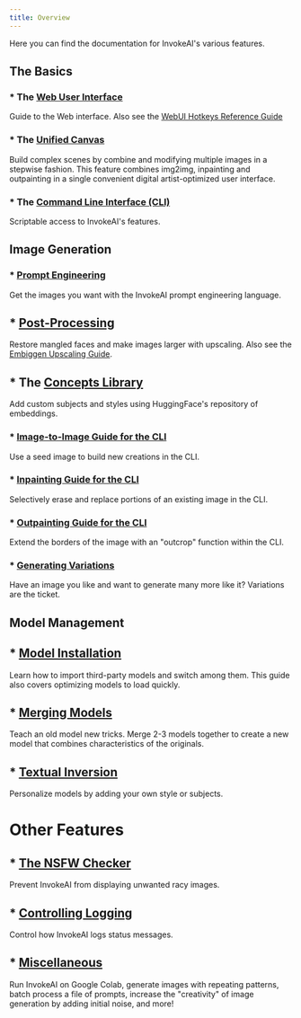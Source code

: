 ```yaml
---
title: Overview
---
```


Here you can find the documentation for InvokeAI's various features.

## The Basics
### * The [Web User Interface](WEB.md)
Guide to the Web interface. Also see the [WebUI Hotkeys Reference Guide](WEBUIHOTKEYS.md)

### * The [Unified Canvas](UNIFIED_CANVAS.md)
Build complex scenes by combine and modifying multiple images in a stepwise
fashion. This feature combines img2img, inpainting and outpainting in
a single convenient digital artist-optimized user interface.

### * The [Command Line Interface (CLI)](CLI.md)
Scriptable access to InvokeAI's features.

## Image Generation
### * [Prompt Engineering](PROMPTS.md)
Get the images you want with the InvokeAI  prompt engineering language.

## * [Post-Processing](POSTPROCESS.md)
Restore mangled faces and make images larger with upscaling. Also see the [Embiggen Upscaling Guide](EMBIGGEN.md).

## * The [Concepts Library](CONCEPTS.md)
Add custom subjects and styles using HuggingFace's repository of embeddings.

### * [Image-to-Image Guide for the CLI](IMG2IMG.md)
Use a seed image to build new creations in the CLI.

### * [Inpainting Guide for the CLI](INPAINTING.md)
Selectively erase and replace portions of an existing image in the CLI.

### * [Outpainting Guide for the CLI](OUTPAINTING.md)
Extend the borders of the image with an "outcrop" function within the CLI.

### * [Generating Variations](VARIATIONS.md)
Have an image you like and want to generate many more like it? Variations
are the ticket.

## Model Management

## * [Model Installation](../installation/050_INSTALLING_MODELS.md)
Learn how to import third-party models and switch among them. This
guide also covers optimizing models to load quickly.

## * [Merging Models](MODEL_MERGING.md)
Teach an old model new tricks. Merge 2-3 models together to create a
new model that combines characteristics of the originals.

## * [Textual Inversion](TEXTUAL_INVERSION.md)
Personalize models by adding your own style or subjects.

# Other Features

## * [The NSFW Checker](NSFW.md)
Prevent InvokeAI from displaying unwanted racy images.

## * [Controlling Logging](LOGGING.md)
Control how InvokeAI logs status messages.

## * [Miscellaneous](OTHER.md)
Run InvokeAI on Google Colab, generate images with repeating patterns,
batch process a file of prompts, increase the "creativity" of image
generation by adding initial noise, and more!
